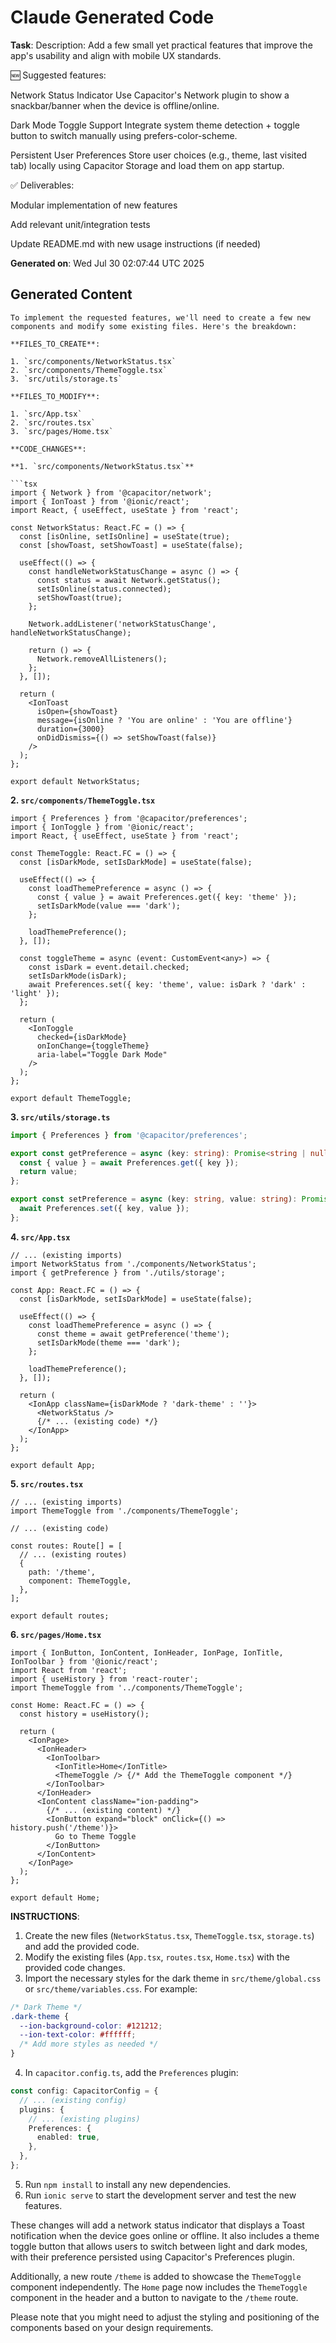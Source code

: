 # Claude Generated Code

**Task**: Description:
Add a few small yet practical features that improve the app's usability and align with mobile UX standards.

🆕 Suggested features:

Network Status Indicator
Use Capacitor's Network plugin to show a snackbar/banner when the device is offline/online.

Dark Mode Toggle Support
Integrate system theme detection + toggle button to switch manually using prefers-color-scheme.

Persistent User Preferences
Store user choices (e.g., theme, last visited tab) locally using Capacitor Storage and load them on app startup.

✅ Deliverables:

Modular implementation of new features

Add relevant unit/integration tests

Update README.md with new usage instructions (if needed)



**Generated on**: Wed Jul 30 02:07:44 UTC 2025

## Generated Content

```
To implement the requested features, we'll need to create a few new components and modify some existing files. Here's the breakdown:

**FILES_TO_CREATE**:

1. `src/components/NetworkStatus.tsx`
2. `src/components/ThemeToggle.tsx`
3. `src/utils/storage.ts`

**FILES_TO_MODIFY**:

1. `src/App.tsx`
2. `src/routes.tsx`
3. `src/pages/Home.tsx`

**CODE_CHANGES**:

**1. `src/components/NetworkStatus.tsx`**

```tsx
import { Network } from '@capacitor/network';
import { IonToast } from '@ionic/react';
import React, { useEffect, useState } from 'react';

const NetworkStatus: React.FC = () => {
  const [isOnline, setIsOnline] = useState(true);
  const [showToast, setShowToast] = useState(false);

  useEffect(() => {
    const handleNetworkStatusChange = async () => {
      const status = await Network.getStatus();
      setIsOnline(status.connected);
      setShowToast(true);
    };

    Network.addListener('networkStatusChange', handleNetworkStatusChange);

    return () => {
      Network.removeAllListeners();
    };
  }, []);

  return (
    <IonToast
      isOpen={showToast}
      message={isOnline ? 'You are online' : 'You are offline'}
      duration={3000}
      onDidDismiss={() => setShowToast(false)}
    />
  );
};

export default NetworkStatus;
```

**2. `src/components/ThemeToggle.tsx`**

```tsx
import { Preferences } from '@capacitor/preferences';
import { IonToggle } from '@ionic/react';
import React, { useEffect, useState } from 'react';

const ThemeToggle: React.FC = () => {
  const [isDarkMode, setIsDarkMode] = useState(false);

  useEffect(() => {
    const loadThemePreference = async () => {
      const { value } = await Preferences.get({ key: 'theme' });
      setIsDarkMode(value === 'dark');
    };

    loadThemePreference();
  }, []);

  const toggleTheme = async (event: CustomEvent<any>) => {
    const isDark = event.detail.checked;
    setIsDarkMode(isDark);
    await Preferences.set({ key: 'theme', value: isDark ? 'dark' : 'light' });
  };

  return (
    <IonToggle
      checked={isDarkMode}
      onIonChange={toggleTheme}
      aria-label="Toggle Dark Mode"
    />
  );
};

export default ThemeToggle;
```

**3. `src/utils/storage.ts`**

```ts
import { Preferences } from '@capacitor/preferences';

export const getPreference = async (key: string): Promise<string | null> => {
  const { value } = await Preferences.get({ key });
  return value;
};

export const setPreference = async (key: string, value: string): Promise<void> => {
  await Preferences.set({ key, value });
};
```

**4. `src/App.tsx`**

```tsx
// ... (existing imports)
import NetworkStatus from './components/NetworkStatus';
import { getPreference } from './utils/storage';

const App: React.FC = () => {
  const [isDarkMode, setIsDarkMode] = useState(false);

  useEffect(() => {
    const loadThemePreference = async () => {
      const theme = await getPreference('theme');
      setIsDarkMode(theme === 'dark');
    };

    loadThemePreference();
  }, []);

  return (
    <IonApp className={isDarkMode ? 'dark-theme' : ''}>
      <NetworkStatus />
      {/* ... (existing code) */}
    </IonApp>
  );
};

export default App;
```

**5. `src/routes.tsx`**

```tsx
// ... (existing imports)
import ThemeToggle from './components/ThemeToggle';

// ... (existing code)

const routes: Route[] = [
  // ... (existing routes)
  {
    path: '/theme',
    component: ThemeToggle,
  },
];

export default routes;
```

**6. `src/pages/Home.tsx`**

```tsx
import { IonButton, IonContent, IonHeader, IonPage, IonTitle, IonToolbar } from '@ionic/react';
import React from 'react';
import { useHistory } from 'react-router';
import ThemeToggle from '../components/ThemeToggle';

const Home: React.FC = () => {
  const history = useHistory();

  return (
    <IonPage>
      <IonHeader>
        <IonToolbar>
          <IonTitle>Home</IonTitle>
          <ThemeToggle /> {/* Add the ThemeToggle component */}
        </IonToolbar>
      </IonHeader>
      <IonContent className="ion-padding">
        {/* ... (existing content) */}
        <IonButton expand="block" onClick={() => history.push('/theme')}>
          Go to Theme Toggle
        </IonButton>
      </IonContent>
    </IonPage>
  );
};

export default Home;
```

**INSTRUCTIONS**:

1. Create the new files (`NetworkStatus.tsx`, `ThemeToggle.tsx`, `storage.ts`) and add the provided code.
2. Modify the existing files (`App.tsx`, `routes.tsx`, `Home.tsx`) with the provided code changes.
3. Import the necessary styles for the dark theme in `src/theme/global.css` or `src/theme/variables.css`. For example:

```css
/* Dark Theme */
.dark-theme {
  --ion-background-color: #121212;
  --ion-text-color: #ffffff;
  /* Add more styles as needed */
}
```

4. In `capacitor.config.ts`, add the `Preferences` plugin:

```ts
const config: CapacitorConfig = {
  // ... (existing config)
  plugins: {
    // ... (existing plugins)
    Preferences: {
      enabled: true,
    },
  },
};
```

5. Run `npm install` to install any new dependencies.
6. Run `ionic serve` to start the development server and test the new features.

These changes will add a network status indicator that displays a Toast notification when the device goes online or offline. It also includes a theme toggle button that allows users to switch between light and dark modes, with their preference persisted using Capacitor's Preferences plugin.

Additionally, a new route `/theme` is added to showcase the `ThemeToggle` component independently. The `Home` page now includes the `ThemeToggle` component in the header and a button to navigate to the `/theme` route.

Please note that you might need to adjust the styling and positioning of the components based on your design requirements.
```
